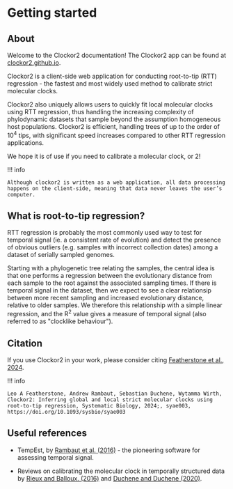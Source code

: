 # Getting started

## About
Welcome to the Clockor2 documentation! The Clockor2 app can be found at [clockor2.github.io](https://clockor2.github.io/). 

Clockor2 is a client-side web application for conducting root-to-tip (RTT) regression - the fastest and most widely used method to calibrate strict molecular clocks.

Clockor2 also uniquely allows users to quickly fit local molecular clocks using RTT regression, thus handling the increasing complexity of phylodynamic datasets that sample beyond the assumption homogeneous host populations. Clockor2 is efficient, handling trees of up to the order of 10<sup>4</sup> tips, with significant speed increases compared to other RTT regression applications.

We hope it is of use if you need to calibrate a molecular clock, or 2!

!!! info

    Although clockor2 is written as a web application, all data processing happens on the client-side, meaning that data never leaves the user’s computer.

## What is root-to-tip regression?
RTT regression is probably the most commonly used way to test for temporal signal (ie. a consistent rate of evolution) and detect the presence of obvious outliers (e.g. samples with incorrect collection dates) among a dataset of serially sampled genomes.

Starting with a phylogenetic tree relating the samples, the central idea is that one performs a regression between the evolutionary distance from each sample to the root against the associated sampling times. If there is temporal signal in the dataset, then we expect to see a clear relationsip between more recent sampling and increased evolutionary distance, relative to older samples. We therefore this relationship with a simple linear regression, and the R<sup>2</sup> value gives a measure of temporal signal (also referred to as "clocklike behaviour").


## Citation
If you use Clockor2 in your work, please consider citing [Featherstone et al., 2024](https://doi.org/10.1093/sysbio/syae003).

!!! info

    Leo A Featherstone, Andrew Rambaut, Sebastian Duchene, Wytamma Wirth, Clockor2: Inferring global and local strict molecular clocks using root-to-tip regression, Systematic Biology, 2024;, syae003, https://doi.org/10.1093/sysbio/syae003

## Useful references

- TempEst, by [Rambaut et al. (2016)](https://academic.oup.com/ve/article/2/1/vew007/1753488?login=true) - the pioneering software for assessing temporal signal.

- Reviews on calibrating the molecular clock in temporally structured data by [Rieux and Balloux. (2016)](https://onlinelibrary.wiley.com/doi/abs/10.1111/mec.13586) and [Duchene and Duchene (2020)](https://link.springer.com/chapter/10.1007/978-3-030-60181-2_10).

